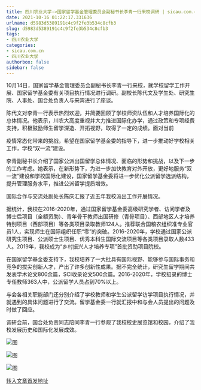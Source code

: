 ```yaml
---
title: 四川农业大学->国家留学基金管理委员会副秘书长李青一行来校调研 | sicau.com.cn
date: 2021-10-16 01:22:17.331636
urlname: d5983d5389191c4c9f2fe3b534c8cfb3
slug: d5983d5389191c4c9f2fe3b534c8cfb3
tags: 
- 四川农业大学
categories:
- sicau.com.cn
- 四川农业大学
authorbox: false
sidebar: false
---
```

10月14日，国家留学基金管理委员会副秘书长李青一行来校，就学校留学工作开展、国家留学基金委有关项目执行情况进行调研。副校长陈代文及学生处、研究生院、人事处、国合处负责人与来宾进行了座谈。

陈代文对李青一行表示热烈欢迎，并简要回顾了学校师资队伍和人才培养国际化的总体情况。他表示，川农大高度重视并大力推进国际化办学，通过政策和专项经费支持，积极鼓励师生留学深造、开拓视野，取得了一定的成绩。面对当前
<!--more-->
疫情常态化带来的挑战，希望在国家留学基金委的指导下，进一步推动好学校相关工作，学校“双一流”建设。

李青副秘书长介绍了国家公派出国留学总体情况、面临的形势和挑战，以及下一步的工作考虑。她表示，在新形势下，为进一步加快教育对外开放，更好地服务“双一流”建设和学校国际化建设，国家留学基金委将进一步优化公派留学选派结构，提升管理服务水平，推进公派留学提质增效。

国际合作与交流处副处长陈庆汇报了近五年我校派出工作开展情况。

据统计，我校在2016-2020年，通过国家留学基金委高级研究学者、访问学者及博士后项目（全额资助）、青年骨干教师出国研修（青骨项目）、西部地区人才培养特别项目（西部项目）等各类项目录取教师124人。推荐联合国粮农组织准专业官员1人，实现师生在国际组织任职“零”的突破。2016-2020年，学校通过国家公派研究生项目、公派硕士生项目、优秀本科生国际交流项目等各类项目录取人数433人。2019年，我校成为“乡村振兴人才培养专项”首批资助项目院校。

在国家留学基金委支持下，我校培养了一大批具有国际视野、能够参与国际事务和竞争的拔尖创新人才，产出了许多创新性成果。据不完全统计，研究生留学期间共发表学术论文800余篇，SCI收录论文500余篇。2016-2020年，学校招录的博士专任教师363人中，公派留学人员占到70%以上。

与会各相关职能部门还分别介绍了学校教师和学生公派留学访学项目执行情况，并就遇到的具体问题进行了交流。留学基金委一行就汇报中和与会人员提出的问题及时做了回应。

调研会前，国合处负责同志陪同李青一行参观了我校校史展览馆和校园，介绍了我校发展历史和国际化发展成效。

![图](https://news.sicau.edu.cn/__local/9/9F/8E/FD62F4370F581164D333B992D06_CA5FCE77_4BE4E.jpg)

![图](https://news.sicau.edu.cn/__local/F/EF/8E/8EE8E9F9E0D3FA8D3D73B9DEF0B_6AFFCD6C_5D668.jpg)

![图](https://news.sicau.edu.cn/__local/7/3D/C4/CBDB152398AE5AB9C6C34E07F8F_08D5CC58_17522.jpg)

[转入文章首发地址](https://news.sicau.edu.cn/info/1078/64916.htm)